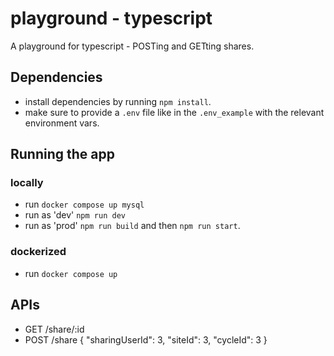 # playground - typescript

A playground for typescript - POSTing and GETting shares.

## Dependencies 
- install dependencies by running `npm install`.
- make sure to provide a `.env` file like in the `.env_example` with the relevant environment vars.
## Running the app
### locally
- run `docker compose up mysql`
- run as 'dev' `npm run dev`
- run as 'prod' `npm run build` and then `npm run start`.
### dockerized
- run `docker compose up`

## APIs
- GET /share/:id
- POST /share { "sharingUserId": 3, "siteId": 3, "cycleId": 3 }
